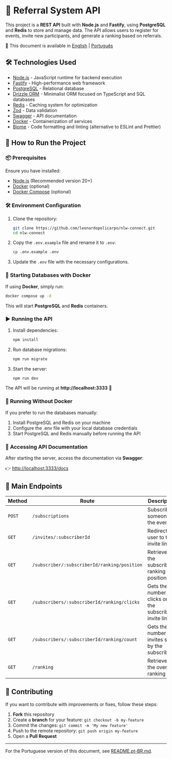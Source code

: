 # 🚀 Referral System API

This project is a **REST API** built with **Node.js** and **Fastify**, using **PostgreSQL** and **Redis** to store and manage data. The API allows users to register for events, invite new participants, and generate a ranking based on referrals.

📖 This document is available in [English](README.md) | [Português](README.pt-BR.md)

## 🛠️ Technologies Used

- [Node.js](https://nodejs.org/) - JavaScript runtime for backend execution
- [Fastify](https://www.fastify.io/) - High-performance web framework
- [PostgreSQL](https://www.postgresql.org/) - Relational database
- [Drizzle ORM](https://orm.drizzle.team/) - Minimalist ORM focused on TypeScript and SQL databases
- [Redis](https://redis.io/) - Caching system for optimization
- [Zod](https://zod.dev/) - Data validation
- [Swagger](https://swagger.io/) - API documentation
- [Docker](https://www.docker.com/) - Containerization of services
- [Biome](https://biomejs.dev/) - Code formatting and linting (alternative to ESLint and Prettier)

## 🚀 How to Run the Project

### 📦 **Prerequisites**

Ensure you have installed:
- [Node.js](https://nodejs.org/) (Recommended version 20+)
- [Docker](https://www.docker.com/get-started) (optional)
- [Docker Compose](https://docs.docker.com/compose/) (optional)

### 🛠️ **Environment Configuration**

1. Clone the repository:

   ```sh
   git clone https://github.com/leonardopolicarpo/nlw-connect.git
   cd nlw-connect
   ```

2. Copy the `.env.example` file and rename it to `.env`:

   ```sh
   cp .env.example .env
   ```

3. Update the `.env` file with the necessary configurations.

### 🐳 **Starting Databases with Docker**

If using **Docker**, simply run:

```sh
docker compose up -d
```

This will start **PostgreSQL** and **Redis** containers.

### ▶️ **Running the API**

1. Install dependencies:

   ```sh
   npm install
   ```

2. Run database migrations:

   ```sh
   npm run migrate
   ```

3. Start the server:

   ```sh
   npm run dev
   ```

The API will be running at **http://localhost:3333** 🚀

### 🚀 **Running Without Docker**

If you prefer to run the databases manually:

1. Install PostgreSQL and Redis on your machine
2. Configure the .env file with your local database credentials
3. Start PostgreSQL and Redis manually before running the API

### 📖 **Accessing API Documentation**

After starting the server, access the documentation via **Swagger**:

👉 [http://localhost:3333/docs](http://localhost:3333/docs)

## 📜 **Main Endpoints**

| Method | Route                                        | Description                                              |
|--------|----------------------------------------------|----------------------------------------------------------|
| `POST` | `/subscriptions`                             | Subscribes someone to the event                          |
| `GET`  | `/invites/:subscriberId`                     | Redirects user to the invite link                        |
| `GET`  | `/subscriber/:subscriberId/ranking/position` | Retrieves the subscriber's ranking position              |
| `GET`  | `/subscribers/:subscriberId/ranking/clicks`  | Gets the number of clicks on the subscriber's invite link|
| `GET`  | `/subscribers/:subscriberId/ranking/count`   | Gets the number of invites sent by the subscriber        |
| `GET`  | `/ranking`                                   | Retrieves the overall ranking                            |

## 🤝 **Contributing**

If you want to contribute with improvements or fixes, follow these steps:

1. **Fork** this repository
2. Create a **branch** for your feature: `git checkout -b my-feature`
3. Commit the changes: `git commit -m 'My new feature'`
4. Push to the remote repository: `git push origin my-feature`
5. Open a **Pull Request**

---

For the Portuguese version of this document, see [README.pt-BR.md](README.pt-BR.md).